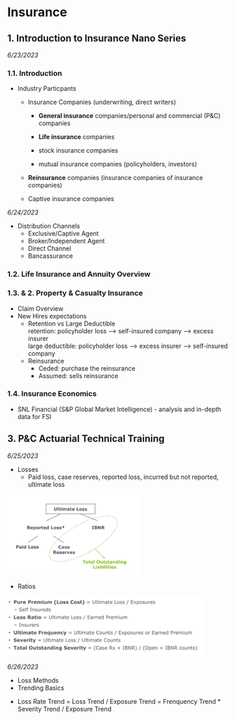 # Insurance
## 1. Introduction to Insurance Nano Series
*6/23/2023*
### 1.1. Introduction
* Industry Particpants
  - Insurance Companies (underwriting, direct writers)
    - __General insurance__ companies/personal and commercial (P&C) companies
    - __Life insurance__ companies
   
    - stock insurance companies
    - mutual insurance companies (policyholders, investors)
   
  - __Reinsurance__ companies (insurance companies of insurance companies)
  - Captive insurance companies <br>

*6/24/2023*
* Distribution Channels
  - Exclusive/Captive Agent
  - Broker/Independent Agent
  - Direct Channel
  - Bancassurance
### 1.2. Life Insurance and Annuity Overview
### 1.3. & 2. Property & Casualty Insurance
* Claim Overview
* New Hires expectations
  - Retention vs Large Deductible <br>
    retention: policyholder loss --> self-insured company --> excess insurer <br>
    large deductible: policyholder loss --> excess insurer --> self-insured company
  - Reinsurance <br>
    - Ceded: purchase the reinsurance
    - Assumed: sells reinsurance

### 1.4. Insurance Economics
* SNL Financial (S&P Global Market Intelligence) - analysis and in-depth data for FSI

## 3. P&C Actuarial Technical Training
*6/25/2023* <br>
* Losses
  - Paid loss, case reserves, reported loss, incurred but not reported, ultimate loss
<p align="left">
  <img src="https://github.com/madelinezL/Financial-Engineering/blob/45d8f134d0470331088cadd6aaf7c8f9380f860b/screenshots/loss.PNG" alt="loss" width="300">
</p>

* Ratios
<p align="left">
  <img src=https://github.com/madelinezL/Financial-Engineering/blob/45d8f134d0470331088cadd6aaf7c8f9380f860b/screenshots/ratios.PNG alt="ratios" width="450">
</p>

*6/26/2023* <br>
* Loss Methods
* Trending Basics
- Loss Rate Trend = Loss Trend / Exposure Trend
                  = Frenquency Trend * Severity Trend / Exposure Trend

